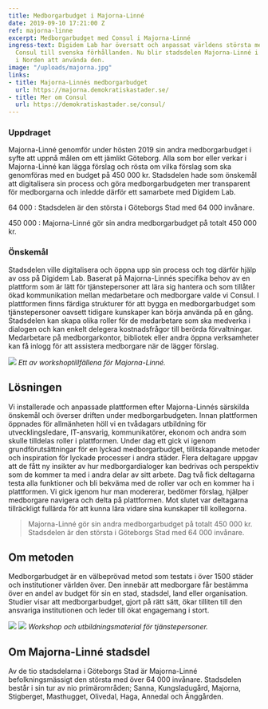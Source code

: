 ```yaml
---
title: Medborgarbudget i Majorna-Linné
date: 2019-09-10 17:21:00 Z
ref: majorna-linne
excerpt: Medborgarbudget med Consul i Majorna-Linné
ingress-text: Digidem Lab har översatt och anpassat världens största medborgarplattform
  Consul till svenska förhållanden. Nu blir stadsdelen Majorna-Linné i Göteborg först
  i Norden att använda den.
image: "/uploads/majorna.jpg"
links:
- title: Majorna-Linnés medborgarbudget
  url: https://majorna.demokratiskastader.se/
- title: Mer om Consul
  url: https://demokratiskastader.se/consul/
---
```


### Uppdraget
Majorna-Linné genomför under hösten 2019 sin andra medborgarbudget i syfte att uppnå målen om ett jämlikt Göteborg. Alla som bor eller verkar i Majorna-Linné kan lägga förslag och rösta om vilka förslag som ska genomföras med en budget på 450 000 kr. Stadsdelen hade som önskemål att digitalisera sin process och göra medborgarbudgeten mer transparent för medborgarna och inledde därför ett samarbete med Digidem Lab.

64 000
: Stadsdelen är den största i Göteborgs Stad med 64 000 invånare.

450 000
: Majorna-Linné gör sin andra medborgarbudget på totalt 450 000 kr.

### Önskemål
Stadsdelen ville digitalisera och öppna upp sin process och tog därför hjälp av oss på Digidem Lab. Baserat på Majorna-Linnés specifika behov av en plattform som är lätt för tjänstepersoner att lära sig hantera och som tillåter ökad kommunikation mellan medarbetare och medborgare valde vi Consul. I plattformen finns färdiga strukturer för att bygga en medborgarbudget som tjänstepersoner oavsett tidigare kunskaper kan börja använda på en gång. Stadsdelen kan skapa olika roller för de medarbetare som ska medverka i dialogen och kan enkelt delegera kostnadsfrågor till berörda förvaltningar. Medarbetare på medborgarkontor, bibliotek eller andra öppna verksamheter kan få inlogg för att assistera medborgare när de lägger förslag.

![](/uploads/majorna-2-bred.jpg) _Ett av workshop&shy;tillfällena för Majorna-Linné._

## Lösningen
Vi installerade och anpassade plattformen efter Majorna-Linnés särskilda önskemål och överser driften under medborgarbudgeten. Innan plattformen öppnades för allmänheten höll vi en tvådagars utbildning för utvecklingsledare, IT-ansvarig, kommunikatörer, ekonom och andra som skulle tilldelas roller i plattformen. Under dag ett gick vi igenom grundförutsättningar för en lyckad medborgarbudget, tillitskapande metoder och inspiration för lyckade processer i andra städer. Flera deltagare uppgav att de fått ny insikter av hur medborgardialoger kan bedrivas och perspektiv som de kommer ta med i andra delar av sitt arbete. Dag två fick deltagarna testa alla funktioner och bli bekväma med de roller var och en kommer ha i plattformen. Vi gick igenom hur man modererar, bedömer förslag, hjälper medborgare navigera och delta på plattformen. Mot slutet var deltagarna tillräckligt fullärda för att kunna lära vidare sina kunskaper till kollegorna.

> Majorna-Linné gör sin andra medborgarbudget på totalt 450 000 kr. Stadsdelen är den största i Göteborgs Stad med 64 000 invånare.

## Om metoden
Medborgarbudget är en välbeprövad metod som testats i över 1500 städer och institutioner världen över. Den innebär att medborgare får bestämma över en andel av budget för sin en stad, stadsdel, land eller organisation. Studier visar att medborgarbudget, gjort på rätt sätt, ökar tilliten till den ansvariga institutionen och leder till ökat engagemang i stort.

![](/uploads/majorna-3-standard.jpg) ![](/uploads/majorna-1-standard.jpg) _Workshop och utbildningsmaterial för tjänstepersoner._


## Om Majorna-Linné stadsdel
Av de tio stadsdelarna i Göteborgs Stad är Majorna-Linné befolkningsmässigt den största med över 64 000 invånare. Stadsdelen består i sin tur av nio primärområden; Sanna, Kungsladugård, Majorna, Stigberget, Masthugget, Olivedal, Haga, Annedal och Änggården.
